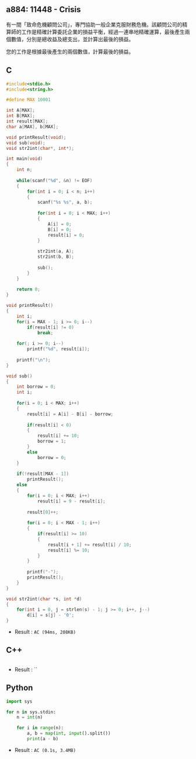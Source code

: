 ## a884: 11448 - Crisis
有一間「致命危機顧問公司」，專門協助一般企業克服財務危機。該顧問公司的精算師的工作是精確計算委託企業的損益平衡，經過一連串地精確運算，最後產生兩個數值，分別是總收益及總支出，並計算出最後的損益。

您的工作是根據最後產生的兩個數值，計算最後的損益。

## C
```C
#include<stdio.h>
#include<string.h>

#define MAX 10001

int A[MAX];
int B[MAX];
int result[MAX];
char a[MAX], b[MAX];

void printResult(void);
void sub(void);
void str2int(char*, int*);

int main(void)
{
	int n;
	
	while(scanf("%d", &n) != EOF)
	{	
		for(int i = 0; i < n; i++)
		{	
			scanf("%s %s", a, b);
			
			for(int i = 0; i < MAX; i++)
			{
				A[i] = 0;
				B[i] = 0;
				result[i] = 0;
			}
			
			str2int(a, A);
			str2int(b, B);
			
			sub();
		}
	}
	
	return 0;
}

void printResult()
{
	int i;
	for(i = MAX - 1; i >= 0; i--)
		if(result[i] != 0)
			break;
	
	for(; i >= 0; i--)
		printf("%d", result[i]);
	
	printf("\n");
}

void sub()
{	
	int borrow = 0;
	int i;
	
	for(i = 0; i < MAX; i++)
	{
		result[i] = A[i] - B[i] - borrow;
		
		if(result[i] < 0)
		{
			result[i] += 10;
			borrow = 1;
		}
		else
			borrow = 0;
	}
	
	if(!result[MAX - 1])
		printResult();
	else
	{
		for(i = 0; i < MAX; i++)
			result[i] = 9 - result[i];
		
		result[0]++;
		
		for(i = 0; i < MAX - 1; i++)
		{
			if(result[i] >= 10)
			{
				result[i + 1] += result[i] / 10;
				result[i] %= 10;
			}
		}
		
		printf("-");
		printResult();
	}
}

void str2int(char *s, int *d)
{
	for(int i = 0, j = strlen(s) - 1; j >= 0; i++, j--)
		d[i] = s[j] - '0';
}
```
 * Result : `AC (94ms, 208KB)`

## C++
```C++

```
 * Result : ``

## Python
```python
import sys

for n in sys.stdin:
    n = int(n)

    for i in range(n):
        a, b = map(int, input().split())
        print(a - b)
```
 * Result : `AC (0.1s, 3.4MB)`
